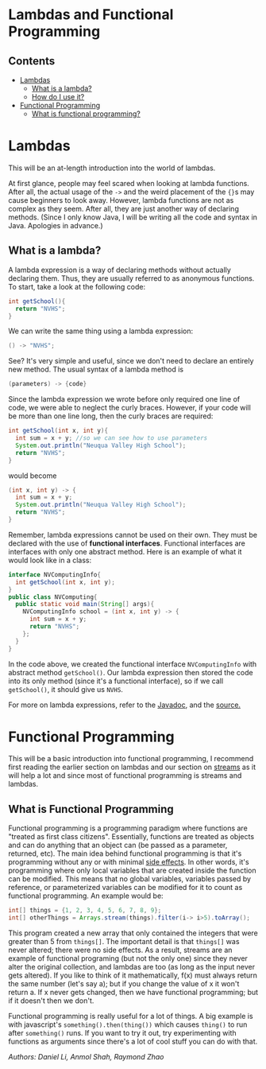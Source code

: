 # Lambdas and Functional Programming

## Contents
- [Lambdas](#lambdas)
  - [What is a lambda?](#whatisalambda)
  - [How do I use it?](#howdoiuseit)
- [Functional Programming](#functionalprogramming)
  - [What is functional programming?](#whatisfunctionalprogramming)

# Lambdas

This will be an at-length introduction into the world of lambdas.

At first glance, people may feel scared when looking at lambda functions. After all, the actual usage of the `->` and the weird placement
of the `{}`s may cause beginners to look away. However, lambda functions are not as complex as they seem. After all, they are just another way
of declaring methods. (Since I only know Java, I will be writing all the code and syntax in Java. Apologies in advance.)

## What is a lambda?

A lambda expression is a way of declaring methods without actually declaring them. Thus, they are usually referred to as anonymous functions.
To start, take a look at the following code:
```java
int getSchool(){
  return "NVHS";
}
```
We can write the same thing using a lambda expression:
```java
() -> "NVHS";
```
See? It's very simple and useful, since we don't need to declare an entirely new method.
The usual syntax of a lambda method is
```java
(parameters) -> {code}
```
Since the lambda expression we wrote before only required one line of code, we were able to neglect the curly braces. However, if your code
will be more than one line long, then the curly braces are required:
```java
int getSchool(int x, int y){
  int sum = x + y; //so we can see how to use parameters
  System.out.println("Neuqua Valley High School");
  return "NVHS";
}
```
would become
```java
(int x, int y) -> {
  int sum = x + y;
  System.out.println("Neuqua Valley High School");
  return "NVHS";
}
```

Remember, lambda expressions cannot be used on their own. They must be declared with the use of **functional interfaces**.
Functional interfaces are interfaces with only one abstract method. Here is an example of what it would look like in a class:
```java
interface NVComputingInfo{
  int getSchool(int x, int y);
}
public class NVComputing{
  public static void main(String[] args){
    NVComputingInfo school = (int x, int y) -> {
      int sum = x + y;
      return "NVHS";
    };
  }
}
```
In the code above, we created the functional interface `NVComputingInfo` with abstract method `getSchool()`. Our lambda expression then stored
the code into its only method (since it's a functional interface), so if we call `getSchool()`, it should give us `NVHS`.

For more on lambda expressions, refer to the
<a href="https://docs.oracle.com/javase/tutorial/java/javaOO/lambdaexpressions.html" target="_blank" rel="noopener noreferrer"> Javadoc</a>, and the
<a href="https://www.programiz.com/java-programming/lambda-expression" target="_blank" rel="noopener noreferrer"> source.</a>

# Functional Programming

This will be a basic introduction into functional programming, I recommend first reading the earlier section on lambdas and our section on [streams](/resources/streams) as it will help a lot and since 
most of functional programming is streams and lambdas.

## What is Functional Programming

Functional programming is a programming paradigm where functions are "treated as first class citizens". Essentially, functions are treated as objects and can do
anything that an object can (be passed as a parameter, returned, etc).
The main idea behind functional programming is that it's programming without any or with minimal [side effects](https://en.wikipedia.org/wiki/Side_effect_(computer_science)). 
In other words, it's programming where only local variables that are created inside the function can be modified. This means that no global variables, variables passed by reference, or parameterized variables can be
modified for it to count as functional programming. An example would be:
```java
int[] things = {1, 2, 3, 4, 5, 6, 7, 8, 9};
int[] otherThings = Arrays.stream(things).filter(i-> i>5).toArray();
```
This program created a new array that only contained the integers that were greater than 5 from `things[]`. The important detail is that `things[]` was never altered; there were no side effects. 
As a result, streams are an example of functional programing (but not the only one) since they never alter the original collection, and lambdas are too (as long as the input never gets altered). If you like to think of it mathematically, f(x) 
must always return the same number (let's say a); but if you change the value of x it won't return a. If x never gets changed, then we have functional
programming; but if it doesn't then we don't.

Functional programming is really useful for a lot of things. A big example is with javascript's `something().then(thing())` which causes `thing()` to run after `something()` runs. If you want to try it out, try experimenting with functions as arguments
since there's a lot of cool stuff you can do with that.

*Authors: Daniel Li, Anmol Shah, Raymond Zhao*